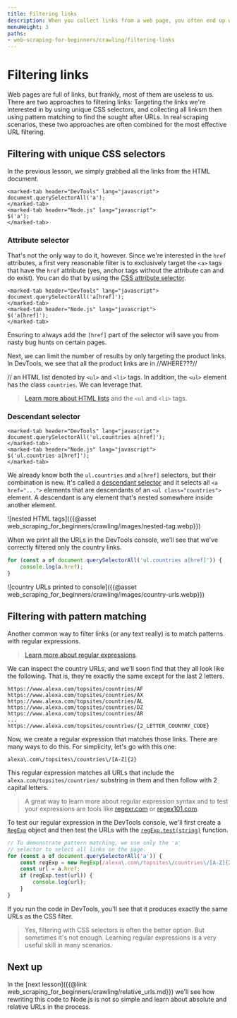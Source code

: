 ```yaml
---
title: Filtering links
description: When you collect links from a web page, you often end up with a lot of irrelevant URLs. Learn how to filter the links to only keep the ones you need.
menuWeight: 3
paths:
- web-scraping-for-beginners/crawling/filtering-links
---
```


# [](#filtering-links) Filtering links

Web pages are full of links, but frankly, most of them are useless to us. There are two approaches to filtering links: Targeting the links we're interested in by using unique CSS selectors, and collecting all linksm then using pattern matching to find the sought after URLs. In real scraping scenarios, these two approaches are often combined for the most effective URL filtering.

## [](#css-filter) Filtering with unique CSS selectors

In the previous lesson, we simply grabbed all the links from the HTML document.

```marked-tabs
<marked-tab header="DevTools" lang="javascript">
document.querySelectorAll('a');
</marked-tab>
<marked-tab header="Node.js" lang="javascript">
$('a');
</marked-tab>
```

### [](#attribute-selector) Attribute selector

That's not the only way to do it, however. Since we're interested in the `href` attributes, a first very reasonable filter is to exclusively target the `<a>` tags that have the `href` attribute (yes, anchor tags without the attribute can and do exist). You can do that by using the <a href="https://developer.mozilla.org/en-US/docs/Web/CSS/Attribute_selectors" target="_blank">CSS attribute selector</a>.

```marked-tabs
<marked-tab header="DevTools" lang="javascript">
document.querySelectorAll('a[href]');
</marked-tab>
<marked-tab header="Node.js" lang="javascript">
$('a[href]');
</marked-tab>
```

Ensuring to always add the `[href]` part of the selector will save you from nasty bug hunts on certain pages.

Next, we can limit the number of results by only targeting the product links. In DevTools, we see that all the product links are in //WHERE???//

// an HTML list denoted by `<ul>` and `<li>` tags. In addition, the `<ul>` element has the class `countries`. We can leverage that.

> <a href="https://www.w3schools.com/html/html_lists_unordered.asp" target="_blank">Learn more about HTML lists</a> and the `<ul` and `<li>` tags.

### [](#descendant-selector) Descendant selector

```marked-tabs
<marked-tab header="DevTools" lang="javascript">
document.querySelectorAll('ul.countries a[href]');
</marked-tab>
<marked-tab header="Node.js" lang="javascript">
$('ul.countries a[href]');
</marked-tab>
```

We already know both the `ul.countries` and `a[href]` selectors, but their combination is new. It's called a <a href="https://css-tricks.com/almanac/selectors/d/descendant/" target="_blank">descendant selector</a> and it selects all `<a href="...">` elements that are descendants of an `<ul class="countries">` element. A descendant is any element that's nested somewhere inside another element.

![nested HTML tags]({{@asset web_scraping_for_beginners/crawling/images/nested-tag.webp}})

When we print all the URLs in the DevTools console, we'll see that we've correctly filtered only the country links.

```js
for (const a of document.querySelectorAll('ul.countries a[href]')) {
    console.log(a.href);
}
```

![country URLs printed to console]({{@asset web_scraping_for_beginners/crawling/images/country-urls.webp}})

## [](#pattern-filter) Filtering with pattern matching

Another common way to filter links (or any text really) is to match patterns with regular expressions.

> <a href="https://javascript.info/regexp-introduction" target="_blank">Learn more about regular expressions</a>.

We can inspect the country URLs, and we'll soon find that they all look like the following. That is, they're exactly the same except for the last 2 letters.

```text
https://www.alexa.com/topsites/countries/AF
https://www.alexa.com/topsites/countries/AX
https://www.alexa.com/topsites/countries/AL
https://www.alexa.com/topsites/countries/DZ
https://www.alexa.com/topsites/countries/AR
...
https://www.alexa.com/topsites/countries/{2_LETTER_COUNTRY_CODE}
```

Now, we create a regular expression that matches those links. There are many ways to do this. For simplicity, let's go with this one:

```regexp
alexa\.com\/topsites\/countries\/[A-Z]{2}
```

This regular expression matches all URLs that include the `alexa.com/topsites/countries/` substring in them and then follow with 2 capital letters.

> A great way to learn more about regular expression syntax and to test your expressions are tools like <a href="https://regexr.com/" target="_blank">regexr.com</a> or <a href="https://regex101.com/" target="_blank">regex101.com</a>.

To test our regular expression in the DevTools console, we'll first create a <a href="https://developer.mozilla.org/en-US/docs/Web/JavaScript/Reference/Global_Objects/RegExp" target="_blank">`RegExp`</a> object and then test the URLs with the <a href="https://developer.mozilla.org/en-US/docs/Web/JavaScript/Reference/Global_Objects/RegExp/test" target="_blank">`regExp.test(string)`</a> function.

```js
// To demonstrate pattern matching, we use only the 'a'
// selector to select all links on the page.
for (const a of document.querySelectorAll('a')) {
    const regExp = new RegExp(/alexa\.com\/topsites\/countries\/[A-Z]{2}/);
    const url = a.href;
    if (regExp.test(url)) {
        console.log(url);
    }
}
```

If you run the code in DevTools, you'll see that it produces exactly the same URLs as the CSS filter.

> Yes, filtering with CSS selectors is often the better option. But sometimes it's not enough. Learning regular expressions is a very useful skill in many scenarios.

## [](#next) Next up

In the [next lesson]({{@link web_scraping_for_beginners/crawling/relative_urls.md}}) we'll see how rewriting this code to Node.js is not so simple and learn about absolute and relative URLs in the process.
